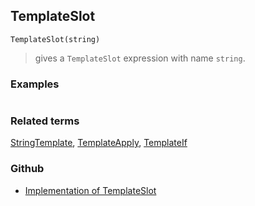 ## TemplateSlot

```
TemplateSlot(string)
```

> gives a `TemplateSlot` expression with name `string`.
	 

### Examples

```
```


### Related terms 
[StringTemplate](StringTemplate.md), [TemplateApply](TemplateApply.md), [TemplateIf](TemplateIf.md)

### Github

* [Implementation of TemplateSlot](https://github.com/axkr/symja_android_library/blob/master/symja_android_library/matheclipse-core/src/main/java/org/matheclipse/core/builtin/StringFunctions.java#L2876) 
